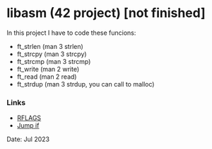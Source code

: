 # libasm (42 project) [not finished]
In this project I have to code these funcions:
- ft_strlen (man 3 strlen)
- ft_strcpy (man 3 strcpy)
- ft_strcmp (man 3 strcmp)
- ft_write (man 2 write)
- ft_read (man 2 read)
- ft_strdup (man 3 strdup, you can call to malloc)
### Links
* [RFLAGS](https://fr.wikipedia.org/wiki/RFLAGS)
* [Jump if](https://www.gladir.com/LEXIQUE/ASM/jumpif.htm)

Date: Jul 2023
